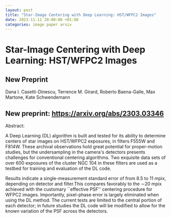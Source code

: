 ```yaml
---
layout: post
title: "Star-Image Centering with Deep Learning: HST/WFPC2 Images"
date: 2023-11-11 20:00:00 +01:00
categories: image paper arxiv
---
```


# Star-Image Centering with Deep Learning: HST/WFPC2 Images
## New Preprint
Dana I. Casetti-Dinescu, Terrence M. Girard, Roberto Baena-Galle, Max Martone, Kate Schwendemann

## New preprint: https://arxiv.org/abs/2303.03346

Abstract:

A Deep Learning (DL) algorithm is built and tested for its ability to determine centers of star images on HST/WFPC2 exposures, in filters F555W and F814W. These archival observations hold great potential for proper-motion studies, but the undersampling in the camera's detectors presents challenges for conventional centering algorithms. Two exquisite data sets of over 600 exposures of the cluster NGC 104 in these filters are used as a testbed for training and evaluation of the DL code.

Results indicate a single-measurement standard error of from 8.5 to 11 mpix, depending on detector and filter.This compares favorably to the ∼20 mpix achieved with the customary ``effective PSF'' centering procedure for WFPC2 images. Importantly, pixel-phase error is largely eliminated when using the DL method. The current tests are limited to the central portion of each detector; in future studies the DL code will be modified to allow for the known variation of the PSF across the detectors.